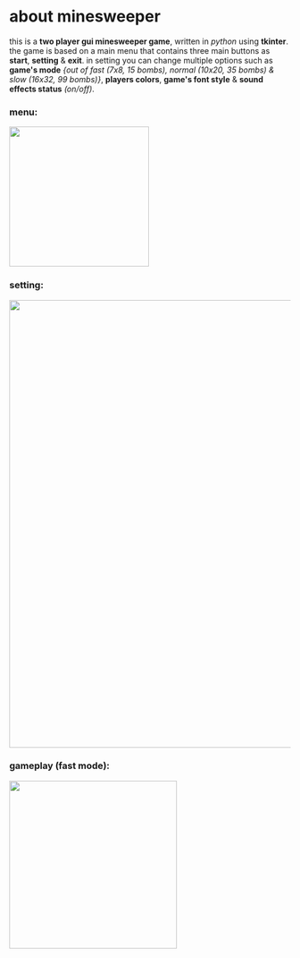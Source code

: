 # about minesweeper

this is a **two player gui minesweeper game**, written in *python* using **tkinter**. the game is based on a main menu that contains three main buttons as **start**, **setting** & **exit**. in setting you can change multiple options such as **game's mode** *{out of fast (7x8, 15 bombs), normal (10x20, 35 bombs) & slow (16x32, 99 bombs)}*, **players colors**, **game's font style** & **sound effects status** *(on/off)*.  

### menu:

<img src="https://github.com/reza00farjam/minesweeper/blob/master/data/preview/menu.png" width="250">

### setting:

<img src="https://github.com/reza00farjam/minesweeper/blob/master/data/preview/setting.png" width="800">

### gameplay (fast mode):

<img src="https://github.com/reza00farjam/minesweeper/blob/master/data/preview/gameplay.gif" width="300">
